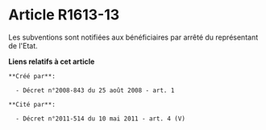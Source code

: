 # Article R1613-13

Les subventions sont notifiées aux bénéficiaires par arrêté du représentant de l'Etat.

**Liens relatifs à cet article**

	**Créé par**:

	  - Décret n°2008-843 du 25 août 2008 - art. 1

	**Cité par**:

	  - Décret n°2011-514 du 10 mai 2011 - art. 4 (V)
